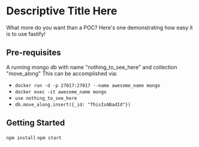 # Descriptive Title Here
What more do you want than a POC? Here's one demonstrating how easy it is to use fastify!

## Pre-requisites
A running mongo db with name "nothing_to_see_here" and collection "move_along"
This can be accomplished via: 
- `docker run -d -p 27017:27017 --name awesome_name mongo`
- `docker exec -it awesome_name mongo`
- `use nothing_to_see_here`
- `db.move_along.insert({_id: "ThisIsABadId"})`

## Getting Started
`npm install`
`npm start`
